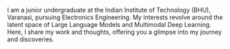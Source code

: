 I am a junior undergraduate at the Indian Institute of Technology (BHU), Varanasi, pursuing Electronics Engineering. My interests revolve around the latent space of Large Language Models and Multimodal Deep Learning. Here, I share my work and thoughts, offering you a glimpse into my journey and discoveries.
